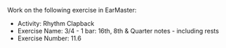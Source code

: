Work on the following exercise in EarMaster:
- Activity: Rhythm Clapback
- Exercise Name: 3/4 - 1 bar: 16th, 8th & Quarter notes - including rests
- Exercise Number: 11.6
